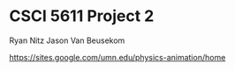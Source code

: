 # CSCI 5611 Project 2
Ryan Nitz
Jason Van Beusekom

https://sites.google.com/umn.edu/physics-animation/home
